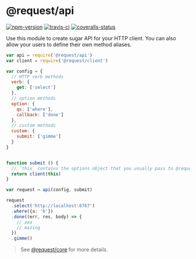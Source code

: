 
# @request/api

[![npm-version]][npm] [![travis-ci]][travis] [![coveralls-status]][coveralls]

Use this module to create sugar API for your HTTP client. You can also allow your users to define their own method aliases.

```js
var api = require('@request/api')
var client = require('@request/client')

var config = {
  // HTTP verb methods
  verb: {
    get: ['select']
  },
  // option methods
  option: {
    qs: ['where'],
    callback: ['done']
  },
  // custom methods
  custom: {
    submit: ['gimme']
  }
}


function submit () {
  // `this` contains the options object that you usually pass to @request/core
  return client(this)
}

var request = api(config, submit)

request
  .select('http://localhost:6767')
  .where({a: 'b'})
  .done((err, res, body) => {
    // aaa
    // mazing
  })
  .gimme()
```

> See [@request/core][request-core] for more details.


  [npm-version]: http://img.shields.io/npm/v/@request/api.svg?style=flat-square (NPM Version)
  [travis-ci]: https://img.shields.io/travis/request/api/master.svg?style=flat-square (Build Status)
  [coveralls-status]: https://img.shields.io/coveralls/request/api.svg?style=flat-square (Test Coverage)

  [npm]: https://www.npmjs.org/package/@request/api
  [travis]: https://travis-ci.org/request/api
  [coveralls]: https://coveralls.io/r/request/api?branch=master

  [request-core]: https://github.com/request/core
